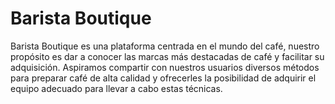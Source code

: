 # Barista Boutique
Barista Boutique es una plataforma centrada en el mundo del café, nuestro propósito es dar a conocer las marcas más destacadas de café y facilitar su adquisición. Aspiramos compartir con nuestros usuarios diversos métodos para preparar café de alta calidad y ofrecerles la posibilidad de adquirir el equipo adecuado para llevar a cabo estas técnicas.
